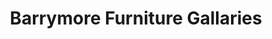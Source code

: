 ---
title: "Barrymore Furniture Gallaries"
url: /toronto/barrymore-furniture-gallaries/
shop: furniture
---